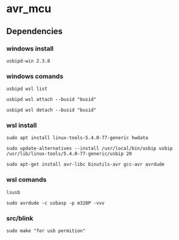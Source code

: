 # avr_mcu

## Dependencies

### windows install
    usbipd-win 2.3.0

### windows comands
    usbipd wsl list

    usbipd wsl attach --busid "busid"

    usbipd wsl detach --busid "busid"

### wsl install
    sudo apt install linux-tools-5.4.0-77-generic hwdata

    sudo update-alternatives --install /usr/local/bin/usbip usbip /usr/lib/linux-tools/5.4.0-77-generic/usbip 20

    sudo apt-get install avr-libc binutils-avr gcc-avr avrdude

### wsl comands

    lsusb

    sudo avrdude -c usbasp -p m328P -vvv 

### src/blink

    sudo make "for usb permition"
